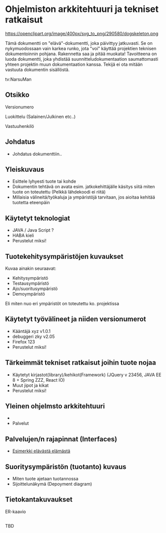 # Ohjelmiston arkkitehtuuri ja tekniset ratkaisut

https://openclipart.org/image/400px/svg_to_png/290580/dogskeleton.png

Tämä dokumentti on "elävä"-dokumentti, joka päivittyy jatkuvasti. Se on nykymuodossaan vain karkea runko, jota "voi" käyttää projektien teknisen dokumentoinnin pohjana. Rakennetta saa ja pitää muokata! Tavoitteena on luoda dokumentti, joka yhdistää suunnitteludokumentaation saumattomasti yhteen projektin muun dokumentaation kanssa. Tekijä ei ota mitään vastuuta dokumentin sisällöstä.

tv:NarsuMan

## Otsikko

Versionumero

Luokittelu (Salainen/Julkinen etc..)

Vastuuhenkilö





## Johdatus

* Johdatus dokumenttiin..




## Yleiskuvaus

* Esittele lyhyesti tuote tai kohde
* Dokumentin tehtävä on avata esim. jatkokehittäjälle käsitys siitä miten tuote on toteutettu (Pelkkä lähdekoodi ei riitä)
* Millaisia välineitä/työkaluja ja ympäristöjä tarvitaan, jos aioitaa kehitää tuotetta eteenpäin


## Käytetyt teknologiat

  * JAVA / Java Script ?
  * HABA kieli
  * Perustelut miksi! 

  
## Tuotekehitysympäristöjen kuvaukset

Kuvaa ainakin seuraavat:

* Kehitysympäristö
* Testausympäristö
* Ajo/suoritusympäristö
* Demoympäristö

Eli miten nuo eri ympäristöt on toteutettu ko. projektissa

## Käytetyt työvälineet ja niiden versionumerot

* Kääntäjä xyz v1.0.1
* debuggeri zky v2.05
* Firefox 123
* Perustelut miksi! 



## Tärkeimmät tekniset ratkaisut joihin tuote nojaa


  * Käytetyt kirjastot(library)/kehikot(Framework) (JQuery v 23456, JAVA EE 8 + Spring ZZZ, React IO)   
  * Muut jipot ja kikat
  * Perustelut miksi! 
  

## Yleinen ohjelmsto arkkitehtuuri

  * 
  * Palvelut
  

## Palvelujen/n rajapinnat (Interfaces)

  * [Esimerkki elävästä elämästä](https://virkailija.opintopolku.fi/koodisto-service/swagger/index.html)

## Suoritysympäristön (tuotanto) kuvaus

  * Miten tuote ajetaan tuotannossa 
  * Sijoittelunäkymä (Depoyment diagram)


## Tietokantakuvaukset


ER-kaavio


## 






TBD
